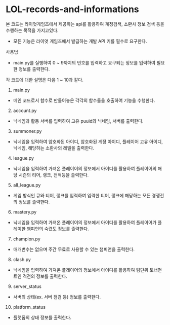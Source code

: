 # LOL-records-and-informations

본 코드는 라이엇게임즈에서 제공하는 api를 활용하여 계정검색, 소환사 정보 검색 등을 수행하는 목적을 가지고있다.
- 모든 기능은 라이엇 게임즈에서 발급하는 개발 API 키를 필수로 요구한다.


사용법
- main.py를 실행하여 0 ~ 9까지의 번호를 입력하고 요구되는 정보를 입력하여 필요한 정보를 출력한다.


각 코드에 대한 설명은 다음 1 ~ 10과 같다.

1. main.py
- 메인 코드로서 함수로 만들어놓은 각각의 함수들을 호출하여 기능을 수행한다.

2. account.py
- 닉네임과 활동 서버를 입력하여 고유 puuid와 닉네임, 서버를 출력한다.

3. summoner.py
- 닉네임을 입력하여 암호화된 아이디, 암호화된 계정 아이디, 플레이어 고유 아이디, 닉네임, 해당하는 소환사의 레벨을 출력한다.

4. league.py
- 닉네임을 입력하여 가져온 플레이어의 정보에서 아이디를 활용하여 플레이어의 해당 시즌의 티어, 랭크, 전적등을 출력한다.

5. all_league.py
- 게임 방식인 큐와 티어, 랭크를 입력하여 입력한 티어, 랭크에 해당하는 모든 경쟁전의 정보를 출력한다.

6. mastery.py
- 닉네임을 입력하여 가져온 플레이어의 정보에서 아이디를 활용하여 플레이어가 플레이한 챔피언의 숙련도 정보를 출력한다.

7. champion.py
- 매개변수는 없으며 주간 무료로 사용할 수 있는 챔피언을 출력한다.

8. clash.py
- 닉네임을 입력하여 가져온 플레이어의 정보에서 아이디를 활용하여 팀단위 토너먼트인 격전의 정보를 출력한다.

9. server_status
- 서버의 상태(ex. 서버 점검 등) 정보를 출력한다.

10. platform_status
- 플랫폼의 상태 정보를 출력한다.